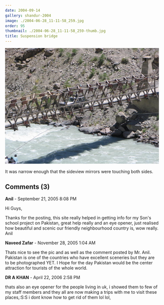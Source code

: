 ```yaml
---
date: 2004-09-14
gallery: shandur-2004
image: ./2004-06-28_11-11-58_259.jpg
order: 95
thumbnail: ./2004-06-28_11-11-58_259-thumb.jpg
title: Suspension bridge
---
```


![Suspension bridge](./2004-06-28_11-11-58_259.jpg)

It was narrow enough that the sideview mirrors were touching both sides.

<div id="comments">

## Comments (3)

<div id="comment">

**Anil** - September 21, 2005  8:08 PM

Hi Guys,

Thanks for the posting, this site really helped in getting info for my Son's school project on Pakistan, great help really and an eye opener, just realised how beautiful and scenic our friendly neighbourhood country is, wow really.
Anil

</div>

<div id="comment">

**Naveed Zafar** - November 28, 2005  1:04 AM

Thats nice to see the pic and as well as the comment posted by Mr. Anil. Pakistan is one of the countries who have excellent sceneries but they are to be photographed YET. I Hope for the day Pakistan would be the center attraction for tourists of the whole world.

</div>

<div id="comment">

**DR A KHAN** - April 22, 2006  2:58 PM

thats also an eye opener for the people living in uk, i showed them to few of my staff members and they all are now making a trips with me to visit these places,:S:S i dont know how to get rid of them lol lol,

</div>

</div>
